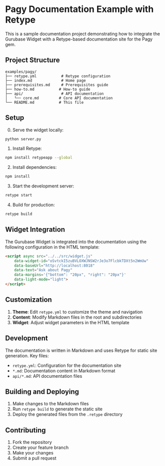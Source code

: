 # Pagy Documentation Example with Retype

This is a sample documentation project demonstrating how to integrate the Gurubase Widget with a Retype-based documentation site for the Pagy gem.

## Project Structure

```
examples/pagy/
├── retype.yml           # Retype configuration
├── index.md             # Home page
├── prerequisites.md     # Prerequisites guide
├── how-to.md           # How-to guide
├── api/                 # API documentation
│   └── core.md         # Core API documentation
└── README.md           # This file
```

## Setup

0. Serve the widget locally:

```bash
python server.py
```

1. Install Retype:
```bash
npm install retypeapp --global
```

2. Install dependencies:
```bash
npm install
```

3. Start the development server:
```bash
retype start
```

4. Build for production:
```bash
retype build
```

## Widget Integration

The Gurubase Widget is integrated into the documentation using the following configuration in the HTML template:

```html
<script async src="../../src/widget.js" 
    data-widget-id="oSvtckI5zuBVLOXWJNSW2rJe3o7FlcbkTDXt5n2WmUw"
    data-baseUrl="http://localhost:8018"
    data-text="Ask about Pagy"
    data-margins='{"bottom": "20px", "right": "20px"}'
    data-light-mode="light">
</script>
```

## Customization

1. **Theme**: Edit `retype.yml` to customize the theme and navigation
2. **Content**: Modify Markdown files in the root and subdirectories
3. **Widget**: Adjust widget parameters in the HTML template

## Development

The documentation is written in Markdown and uses Retype for static site generation. Key files:

- `retype.yml`: Configuration for the documentation site
- `*.md`: Documentation content in Markdown format
- `api/*.md`: API documentation files

## Building and Deploying

1. Make changes to the Markdown files
2. Run `retype build` to generate the static site
3. Deploy the generated files from the `.retype` directory

## Contributing

1. Fork the repository
2. Create your feature branch
3. Make your changes
4. Submit a pull request 